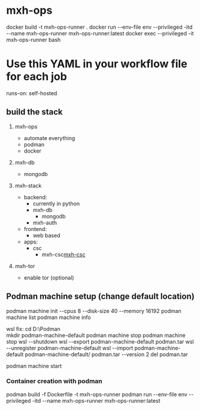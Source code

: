 # mxh-ops
docker build -t mxh-ops-runner .
docker run --env-file env --privileged -itd --name mxh-ops-runner mxh-ops-runner:latest
docker exec --privileged -it mxh-ops-runner bash
# Use this YAML in your workflow file for each job
runs-on: self-hosted


## build the stack

1. mxh-ops
    - automate everything
    - podman
    - docker
2. mxh-db
    - mongodb
3. mxh-stack
    - backend:
        - currently in python
        - mxh-db
            - mongodb
        - mxh-auth
    - frontend:
        - web based
    - apps:
        - csc
            - mxh-csc[mxh-csc](https://github.com/MaxCoGa/mxh-csc)
        

4. mxh-tor
    - enable tor (optional)


## Podman machine setup (change default location)
podman machine init --cpus 8 --disk-size 40 --memory 16192
podman machine list
podman machine info 

wsl fix: 
cd D:\Podman\
mkdir podman-machine-default
podman machine stop
podman machine stop
wsl --shutdown
wsl --export podman-machine-default podman.tar
wsl --unregister podman-machine-default
wsl --import podman-machine-default podman-machine-default/ podman.tar --version 2
del podman.tar

podman machine start

### Container creation with podman
podman build -f Dockerfile -t mxh-ops-runner
podman run --env-file env --privileged -itd --name mxh-ops-runner mxh-ops-runner:latest